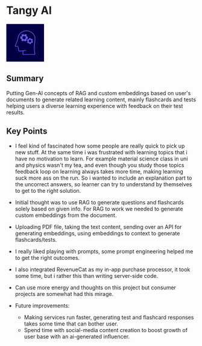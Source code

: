 # Tangy AI

<img src="../assets/1-tangyai-logo.png" width="100" height="100" alt="Tangy AI Logo">

## Summary
Putting Gen-AI concepts of RAG and custom embeddings based on user's documents to generate related learning content, mainly flashcards and tests helping users a diverse learning experience with feedback on their test results. 

## Key Points
* I feel kind of fascinated how some people are really quick to pick up new stuff. At the same time i was frustrated with learning topics that i have no motivation to learn. For example material science class in uni and physics wasn't my tea, and even though you study those topics feedback loop on learning always takes more time, making learning suck more ass on the run. So i wanted to include an explanation part to the uncorrect answers, so learner can try to understand by themselves to get to the right solution.

* Initial thought was to use RAG to generate questions and flashcards solely based on given info. For RAG to work we needed to generate custom embeddings from the document. 

* Uploading PDF file, taking the text content, sending over an API for generating embeddings, using embeddings to context to generate flashcards/tests.

* I really liked playing with prompts, some prompt engineering helped me to get the right outcomes.

* I also integrated RevenueCat as my in-app purchase processor, it took some time, but i rather this than writing server-side code.

* Can use more energy and thoughts on this project but consumer projects are somewhat had this mirage.

* Future improvements:
  * Making services run faster, generating test and flashcard responses takes some time that can bother user.
  * Spend time with social-media content creation to boost growth of user base with an ai-generated influencer.
